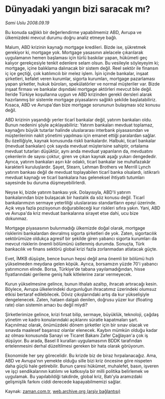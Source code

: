 # Dünyadaki yangın bizi saracak mı?

*Sami Uslu 2008.09.19*

<tr><td class="metin" colspan="2" style="padding-top: 20px; padding-left: 5px; padding-right: 10px;">Bu konuda sağlıklı bir değerlendirme yapabilmemiz ABD, Avrupa ve ülkemizdeki mevcut durumu doğru analiz etmeye bağlı.</td></tr><tr><td class="metin" colspan="2" style="padding-top: 20px; padding-left: 5px; padding-right: 10px;"><p> Malum, ABD krizinin kaynağı mortgage kredileri. Bizde ise, şükretmek gerekiyor ki, mortgage yok. Mortgage yasasının alelacele çıkarılarak uygulamanın hemen başlaması için türlü baskılar yapan, hükümeti geç kalıyor gerekçesiyle tenkit edenlere selam olsun. Bu vesileyle söyleyeyim ki; mortgage, içine balıklama dalınacak bir sistem değil. Reel sektör ile finansın iç içe geçtiği, çok katılımcılı bir melez işlem. İşin içinde bankalar, inşaat şirketleri, kefalet veren kurumlar, sigorta kurumları, mortgage pazarlaması yapan şirketler, hukuk büroları, spekülatörler ve normal müşteriler var. Bizde inşaat firması ve bankalar dışındaki mortgage aktörleri mevcut bile değil. İleride Türkiye koşullarına uygun ve ABD krizinden gerekli dersleri alarak hazırlanmış bir sistemle mortgage piyasalarını sağlıklı şekilde başlatabiliriz. Kısaca, ABD ve Avrupa'dan bize mortgage sorununun bulaşması söz konusu değil.
<p> ABD krizinin yaşandığı yerler ticarî bankalar değil, yatırım bankaları oldu. Bunun nedenini şöyle açıklayabiliriz: Yatırım bankaları mevduat toplamaz, kaynağını büyük tutarlar halinde uluslararası interbank piyasasından ve müşterilerinin nakit yönetimi yapılması için emanet ettiği paralardan sağlar. Bu özelliğiyle, kaynak konusunda riskli bankalardır. Halbuki, ticarî bankalar (mevduat bankaları) çok sayıda mevduat müşterisine sahiptir, ortalama mevduat tutarları düşüktür, aynı anda mevduat yapanların da, mevduatını çekenlerin de sayısı çoktur, giren ve çıkan kaynak aşağı yukarı dengededir. Ayrıca, yatırım bankaları aşırı kâr odaklı, ticarî bankalar ise muhafazakâr karakterli kuruluşlardır. Şayet, Stearn, Lehman Brothers ve Merrill Lynch yatırım bankası değil de mevduat toplayabilen ticarî banka olsalardı, istikrarlı mevduat kaynağı ve ticarî bankalara has geleneksel ihtiyatlı tutumları sayesinde bu duruma düşmeyebilirlerdi. 
<p> Neyse ki, bizde yatırım bankası yok. Dolayısıyla, ABD'li yatırım bankalarından bize bulaşacak bir hastalık da söz konusu değil. Ticarî bankalarımızın sermaye yeterliliği uluslararası standartların epeyi üzerinde. Açık veya fazla pozisyonun doğurabileceği kur riskleri sıfıra yakın. Yani, ABD ve Avrupa'da kriz mevduat bankalarına sirayet etse dahi, ucu bize dokunmaz. 
<p> Mortgage piyasasının bulunmadığı ülkemizde doğal olarak, mortgage risklerini bankalardan devralmış sigorta şirketleri de yok. Zaten, sigortacılık sektörümüze oldukça agresif bir şekilde giren yabancı sigorta kurumları da mevcut risklerin önemli bölümünü üstlenmiş durumda. Sonuçta, Türk bankacılık ve finans sektörü global krizi fazla zorlanmadan atlatacak güçte.
<p> Evet, İMKB düşüşte, bence bunun hepsi değil ama önemli bir bölümü hızlı yükselmeden meydana gelen köpük. Ayrıca, borsamızın yüzde 70'i yabancı yatırımcının elinde. Borsa, Türkiye'de tabana yayılamadığından, hisse fiyatlarındaki gerileme geniş halk kitlelerine zarar vermeyecek. 
<p> Kurun yükselmesine gelince, bunun ithalatı azaltıp, ihracatı artıracağı kesin. Böylece, Avrupa ülkelerindeki durgunluğun ihracatımız üzerindeki olumsuz etkisi bertaraf edilebilecek. Döviz çıkışlarındaki artış da kur yükselişiyle dengelenecek. Zaten, hataen dalgalı denilen, doğrusu yüzer kur (floating rate) olan sistemin amacı bu değil miydi?
<p> Şirketlerimize gelince, krizi fırsat bilip, sermaye, büyüklük, teknoloji, çağdaş yönetim ve kadro konularındaki açıklarını süratle kapatmaları şart. Kaçınılmaz olarak, önümüzdeki dönem şirketler için bir sınav olacak ve sınavda maalesef başarısız olanlar elenecek. Kaybın mümkün olduğu kadar az olması konusunda Sanayi ve Ticaret Bakanı Zafer Çağlayan'a çok iş düşüyor. Bu arada, Basel II kuralları uygulamasının BDDK tarafından ertelenmesini derhal düzeltilmesi gereken bir hata olarak görüyorum. 
<p> Ekonomide her şey görecelidir. Bu krizde biz de biraz hırpalanacağız. Ama, ABD ve Avrupa'nın yemekte olduğu sille bizi kriz öncesine göre nispeten daha güçlü hale getirebilir. Bunun çaresi hükümet, muhalefet, basın, işveren ve işçi sendikalarının katılımı ve katkısıyla bir milli politika belirlemek ve uygulamak. Bu yapılabildiği takdirde, global kriz, Batı'yla aramızdaki gelişmişlik farkını ciddi derecede kapayabilmemizi sağlar.<br/></p></p></p></p></p></p></p></p></td></tr>

Kaynak: [zaman.com.tr](http://zaman.com.tr/yazar.do?yazino=740007), [web.archive.org (arşiv bağlantısı)](http://web.archive.org/web/20080928221536/http://www.zaman.com.tr:80/yazar.do?yazino=740007)
